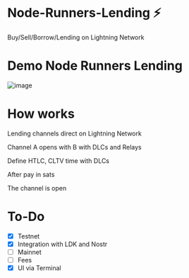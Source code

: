 # Node-Runners-Lending :zap:

 Buy/Sell/Borrow/Lending on Lightning Network 
 
 # Demo Node Runners Lending
 
 ![image](https://user-images.githubusercontent.com/83122757/228208656-9595956b-58e4-494d-af80-624e7b036421.png)


# How works

Lending channels direct on Lightning Network

Channel A opens with B with DLCs and Relays

Define HTLC, CLTV time with DLCs

After pay in sats

The channel is open

# To-Do

- [X] Testnet
- [x] Integration with LDK and  Nostr
- [ ] Mainnet
- [ ] Fees
- [X] UI via Terminal
